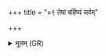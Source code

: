 +++
title = "०९ तेषां बर्हिष्यं सर्वम्"

+++
<details><summary>मूलम् (GR)</summary>

तेषां बर्हिष्यं सर्वं  
यन् नष्टं यच् च म्रियते ।  
यच् च स्तेनो ऽपाजति  
येषां पञ्चौदनः सवः ॥
</details>